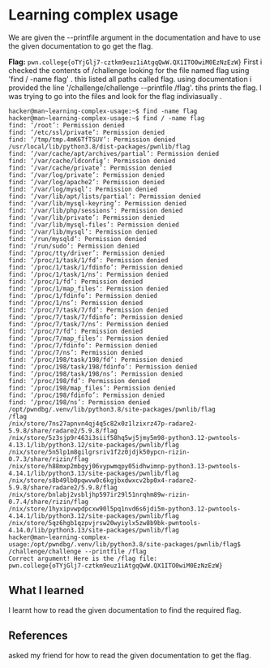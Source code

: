 # Learning complex usage

We are given the --printfile argument in the documentation and have to use the given documentation to go get the flag.

**Flag:** `pwn.college{oTYjGlj7-cztkm9euz1iAtgqQwW.QX1ITO0wiM0EzNzEzW}`
First i checked the contents of /challenge looking for the file named flag using 'find / -name flag' . this listed all paths called flag. using documentation i provided the line '/challenge/challenge --printfile /flag'. tihs prints the flag.
I was trying to go into the files and look for the flag indiviasually . 
```
hacker@man~learning-complex-usage:~$ find -name flag
hacker@man~learning-complex-usage:~$ find / -name flag
find: ‘/root’: Permission denied
find: ‘/etc/ssl/private’: Permission denied
find: ‘/tmp/tmp.4mK6TfTSUV’: Permission denied
/usr/local/lib/python3.8/dist-packages/pwnlib/flag
find: ‘/var/cache/apt/archives/partial’: Permission denied
find: ‘/var/cache/ldconfig’: Permission denied
find: ‘/var/cache/private’: Permission denied
find: ‘/var/log/private’: Permission denied
find: ‘/var/log/apache2’: Permission denied
find: ‘/var/log/mysql’: Permission denied
find: ‘/var/lib/apt/lists/partial’: Permission denied
find: ‘/var/lib/mysql-keyring’: Permission denied
find: ‘/var/lib/php/sessions’: Permission denied
find: ‘/var/lib/private’: Permission denied
find: ‘/var/lib/mysql-files’: Permission denied
find: ‘/var/lib/mysql’: Permission denied
find: ‘/run/mysqld’: Permission denied
find: ‘/run/sudo’: Permission denied
find: ‘/proc/tty/driver’: Permission denied
find: ‘/proc/1/task/1/fd’: Permission denied
find: ‘/proc/1/task/1/fdinfo’: Permission denied
find: ‘/proc/1/task/1/ns’: Permission denied
find: ‘/proc/1/fd’: Permission denied
find: ‘/proc/1/map_files’: Permission denied
find: ‘/proc/1/fdinfo’: Permission denied
find: ‘/proc/1/ns’: Permission denied
find: ‘/proc/7/task/7/fd’: Permission denied
find: ‘/proc/7/task/7/fdinfo’: Permission denied
find: ‘/proc/7/task/7/ns’: Permission denied
find: ‘/proc/7/fd’: Permission denied
find: ‘/proc/7/map_files’: Permission denied
find: ‘/proc/7/fdinfo’: Permission denied
find: ‘/proc/7/ns’: Permission denied
find: ‘/proc/198/task/198/fd’: Permission denied
find: ‘/proc/198/task/198/fdinfo’: Permission denied
find: ‘/proc/198/task/198/ns’: Permission denied
find: ‘/proc/198/fd’: Permission denied
find: ‘/proc/198/map_files’: Permission denied
find: ‘/proc/198/fdinfo’: Permission denied
find: ‘/proc/198/ns’: Permission denied
/opt/pwndbg/.venv/lib/python3.8/site-packages/pwnlib/flag
/flag
/nix/store/7ns27apnvn4qj4q5c82x0z1lzixrz47p-radare2-5.9.8/share/radare2/5.9.8/flag
/nix/store/5z3sjp9r463i3siif58hq5wj5jmy5m98-python3.12-pwntools-4.13.1/lib/python3.12/site-packages/pwnlib/flag
/nix/store/5n5lp1m8gilgrsriv1f2z0jdjk50ypcn-rizin-0.7.3/share/rizin/flag
/nix/store/h88mxp2mbgyj06vypwmqpy05idhwimnp-python3.13-pwntools-4.14.1/lib/python3.13/site-packages/pwnlib/flag
/nix/store/s8b49lb0pqwvw0c6kgjbxdwxcv2bp0x4-radare2-5.9.8/share/radare2/5.9.8/flag
/nix/store/bnlabj2vsbljhp597ir29l51nrqhm89w-rizin-0.7.4/share/rizin/flag
/nix/store/1hyxipvwpdpcxw90l5pq1nvd6s6jdi5m-python3.12-pwntools-4.14.1/lib/python3.12/site-packages/pwnlib/flag
/nix/store/5qz6hgb1qzpvjrsw20wyiylx5zw8b9bk-pwntools-4.14.0/lib/python3.13/site-packages/pwnlib/flag
hacker@man~learning-complex-usage:/opt/pwndbg/.venv/lib/python3.8/site-packages/pwnlib/flag$ /challenge/challenge --printfile /flag
Correct argument! Here is the /flag file:
pwn.college{oTYjGlj7-cztkm9euz1iAtgqQwW.QX1ITO0wiM0EzNzEzW}
```

## What I learned

I learnt how to read the given documentation to find the required flag.

## References
asked my friend for how to read the given documentation to get the flag.